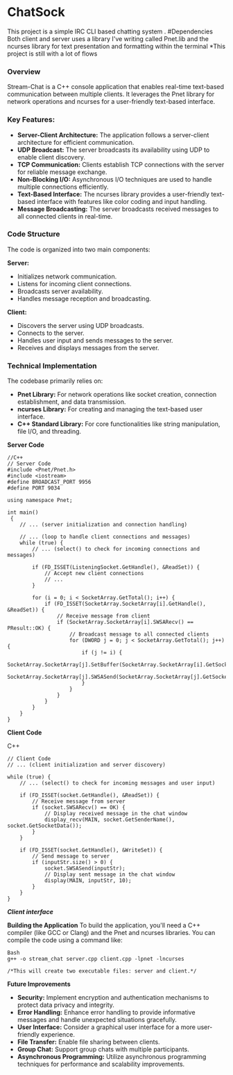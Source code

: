 # ChatSock
This project is a simple IRC CLI based chatting system .
#Dependencies
Both client and server uses a library I've writing called Pnet.lib and the ncurses library for text presentation and formatting within the terminal
*This project is still with a lot of flows 


### **Overview**

Stream-Chat is a C++ console application that enables real-time text-based communication between multiple clients. It leverages the Pnet library for network operations and ncurses for a user-friendly text-based interface.


### **Key Features:**
-   **Server-Client Architecture:** The application follows a server-client architecture for efficient communication.
-   **UDP Broadcast:** The server broadcasts its availability using UDP to enable client discovery.
-   **TCP Communication:** Clients establish TCP connections with the server for reliable message exchange.
-   **Non-Blocking I/O:** Asynchronous I/O techniques are used to handle multiple connections efficiently.
-   **Text-Based Interface:** The ncurses library provides a user-friendly text-based interface with features like color coding and input handling.
-   **Message Broadcasting:** The server broadcasts received messages to all connected clients in real-time.


### **Code Structure**
The code is organized into two main components:

**Server:**
-   Initializes network communication.
-   Listens for incoming client connections.
-   Broadcasts server availability.
-   Handles message reception and broadcasting.
  
**Client:**
-   Discovers the server using UDP broadcasts.
-   Connects to the server.
-   Handles user input and sends messages to the server.
-   Receives and displays messages from the server.


### **Technical Implementation**

The codebase primarily relies on:
-   **Pnet Library:** For network operations like socket creation, connection establishment, and data transmission.
-   **ncurses Library:** For creating and managing the text-based user interface.
-   **C++ Standard Library:** For core functionalities like string manipulation, file I/O, and threading.


**Server Code**
```
//C++
// Server Code
#include <Pnet/Pnet.h>
#include <iostream>
#define BROADCAST_PORT 9956
#define PORT 9034

using namespace Pnet;

int main()   
 {
    // ... (server initialization and connection handling)

    // ... (loop to handle client connections and messages)
    while (true) {
        // ... (select() to check for incoming connections and messages)

        if (FD_ISSET(ListeningSocket.GetHandle(), &ReadSet)) {
            // Accept new client connections
            // ...
        }

        for (i = 0; i < SocketArray.GetTotal(); i++) {
            if (FD_ISSET(SocketArray.SocketArray[i].GetHandle(), &ReadSet)) {
                // Receive message from client
                if (SocketArray.SocketArray[i].SWSARecv() == PResult::OK) {
                    // Broadcast message to all connected clients
                    for (DWORD j = 0; j < SocketArray.GetTotal(); j++) {
                        if (j != i) {
                            SocketArray.SocketArray[j].SetBuffer(SocketArray.SocketArray[i].GetSocketData());
                            SocketArray.SocketArray[j].SWSASend(SocketArray.SocketArray[j].GetSocketData());
                        }
                    }
                }
            }
        }
    }
}
```


**Client Code**

C++
```
// Client Code
// ... (client initialization and server discovery)

while (true) {
    // ... (select() to check for incoming messages and user input)

    if (FD_ISSET(socket.GetHandle(), &ReadSet)) {
        // Receive message from server
        if (socket.SWSARecv() == OK) {
            // Display received message in the chat window
            display_recv(MAIN, socket.GetSenderName(), socket.GetSocketData());
        }
    }

    if (FD_ISSET(socket.GetHandle(), &WriteSet)) {
        // Send message to server
        if (inputStr.size() > 0) {
            socket.SWSASend(inputStr);
            // Display sent message in the chat window
            display(MAIN, inputStr, 10);
        }
    }
}

```
***Client interface***



**Building the Application**
To build the application, you'll need a C++ compiler (like GCC or Clang) and the Pnet and ncurses libraries. You can compile the code using a command like:

```
Bash
g++ -o stream_chat server.cpp client.cpp -lpnet -lncurses

/*This will create two executable files: server and client.*/
```



**Future Improvements**

-   **Security:** Implement encryption and authentication mechanisms to protect data privacy and integrity.
-   **Error Handling:** Enhance error handling to provide informative messages and handle unexpected situations gracefully.
-   **User Interface:** Consider a graphical user interface for a more user-friendly experience.
-   **File Transfer:** Enable file sharing between clients.
-   **Group Chat:** Support group chats with multiple participants.
-   **Asynchronous Programming:** Utilize asynchronous programming techniques for performance and scalability improvements.
